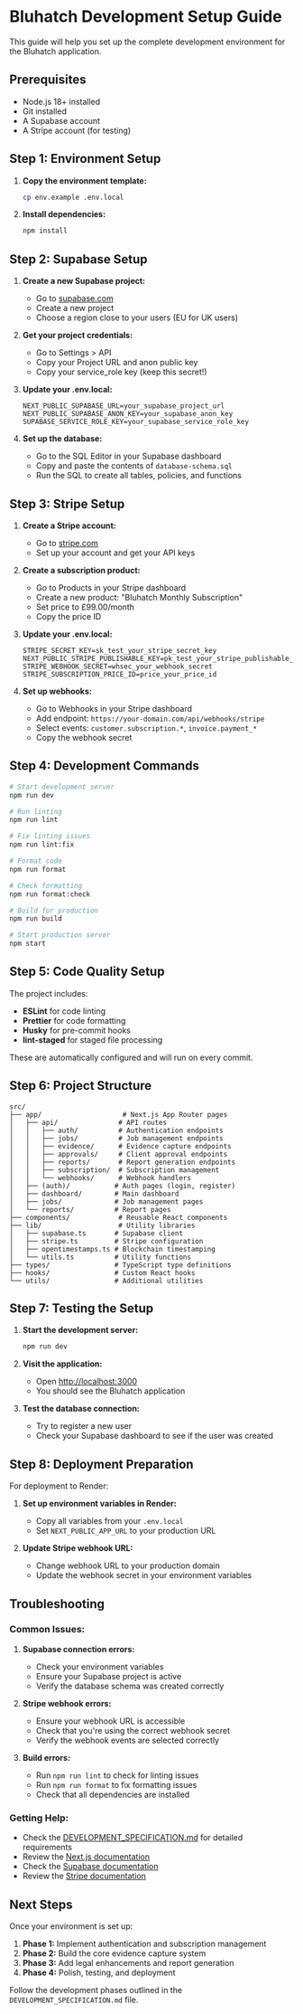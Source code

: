 # Bluhatch Development Setup Guide

This guide will help you set up the complete development environment for the Bluhatch application.

## Prerequisites

- Node.js 18+ installed
- Git installed
- A Supabase account
- A Stripe account (for testing)

## Step 1: Environment Setup

1. **Copy the environment template:**

   ```bash
   cp env.example .env.local
   ```

2. **Install dependencies:**
   ```bash
   npm install
   ```

## Step 2: Supabase Setup

1. **Create a new Supabase project:**
   - Go to [supabase.com](https://supabase.com)
   - Create a new project
   - Choose a region close to your users (EU for UK users)

2. **Get your project credentials:**
   - Go to Settings > API
   - Copy your Project URL and anon public key
   - Copy your service_role key (keep this secret!)

3. **Update your .env.local:**

   ```env
   NEXT_PUBLIC_SUPABASE_URL=your_supabase_project_url
   NEXT_PUBLIC_SUPABASE_ANON_KEY=your_supabase_anon_key
   SUPABASE_SERVICE_ROLE_KEY=your_supabase_service_role_key
   ```

4. **Set up the database:**
   - Go to the SQL Editor in your Supabase dashboard
   - Copy and paste the contents of `database-schema.sql`
   - Run the SQL to create all tables, policies, and functions

## Step 3: Stripe Setup

1. **Create a Stripe account:**
   - Go to [stripe.com](https://stripe.com)
   - Set up your account and get your API keys

2. **Create a subscription product:**
   - Go to Products in your Stripe dashboard
   - Create a new product: "Bluhatch Monthly Subscription"
   - Set price to £99.00/month
   - Copy the price ID

3. **Update your .env.local:**

   ```env
   STRIPE_SECRET_KEY=sk_test_your_stripe_secret_key
   NEXT_PUBLIC_STRIPE_PUBLISHABLE_KEY=pk_test_your_stripe_publishable_key
   STRIPE_WEBHOOK_SECRET=whsec_your_webhook_secret
   STRIPE_SUBSCRIPTION_PRICE_ID=price_your_price_id
   ```

4. **Set up webhooks:**
   - Go to Webhooks in your Stripe dashboard
   - Add endpoint: `https://your-domain.com/api/webhooks/stripe`
   - Select events: `customer.subscription.*`, `invoice.payment_*`
   - Copy the webhook secret

## Step 4: Development Commands

```bash
# Start development server
npm run dev

# Run linting
npm run lint

# Fix linting issues
npm run lint:fix

# Format code
npm run format

# Check formatting
npm run format:check

# Build for production
npm run build

# Start production server
npm start
```

## Step 5: Code Quality Setup

The project includes:

- **ESLint** for code linting
- **Prettier** for code formatting
- **Husky** for pre-commit hooks
- **lint-staged** for staged file processing

These are automatically configured and will run on every commit.

## Step 6: Project Structure

```
src/
├── app/                    # Next.js App Router pages
│   ├── api/               # API routes
│   │   ├── auth/          # Authentication endpoints
│   │   ├── jobs/          # Job management endpoints
│   │   ├── evidence/      # Evidence capture endpoints
│   │   ├── approvals/     # Client approval endpoints
│   │   ├── reports/       # Report generation endpoints
│   │   ├── subscription/  # Subscription management
│   │   └── webhooks/      # Webhook handlers
│   ├── (auth)/           # Auth pages (login, register)
│   ├── dashboard/        # Main dashboard
│   ├── jobs/             # Job management pages
│   └── reports/          # Report pages
├── components/            # Reusable React components
├── lib/                   # Utility libraries
│   ├── supabase.ts       # Supabase client
│   ├── stripe.ts         # Stripe configuration
│   ├── opentimestamps.ts # Blockchain timestamping
│   └── utils.ts          # Utility functions
├── types/                # TypeScript type definitions
├── hooks/                # Custom React hooks
└── utils/                # Additional utilities
```

## Step 7: Testing the Setup

1. **Start the development server:**

   ```bash
   npm run dev
   ```

2. **Visit the application:**
   - Open [http://localhost:3000](http://localhost:3000)
   - You should see the Bluhatch application

3. **Test the database connection:**
   - Try to register a new user
   - Check your Supabase dashboard to see if the user was created

## Step 8: Deployment Preparation

For deployment to Render:

1. **Set up environment variables in Render:**
   - Copy all variables from your `.env.local`
   - Set `NEXT_PUBLIC_APP_URL` to your production URL

2. **Update Stripe webhook URL:**
   - Change webhook URL to your production domain
   - Update the webhook secret in your environment variables

## Troubleshooting

### Common Issues:

1. **Supabase connection errors:**
   - Check your environment variables
   - Ensure your Supabase project is active
   - Verify the database schema was created correctly

2. **Stripe webhook errors:**
   - Ensure your webhook URL is accessible
   - Check that you're using the correct webhook secret
   - Verify the webhook events are selected correctly

3. **Build errors:**
   - Run `npm run lint` to check for linting issues
   - Run `npm run format` to fix formatting issues
   - Check that all dependencies are installed

### Getting Help:

- Check the [DEVELOPMENT_SPECIFICATION.md](./DEVELOPMENT_SPECIFICATION.md) for detailed requirements
- Review the [Next.js documentation](https://nextjs.org/docs)
- Check the [Supabase documentation](https://supabase.com/docs)
- Review the [Stripe documentation](https://stripe.com/docs)

## Next Steps

Once your environment is set up:

1. **Phase 1:** Implement authentication and subscription management
2. **Phase 2:** Build the core evidence capture system
3. **Phase 3:** Add legal enhancements and report generation
4. **Phase 4:** Polish, testing, and deployment

Follow the development phases outlined in the `DEVELOPMENT_SPECIFICATION.md` file.
